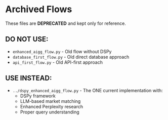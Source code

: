 # Archived Flows

These files are **DEPRECATED** and kept only for reference.

## DO NOT USE:
- `enhanced_aigg_flow.py` - Old flow without DSPy
- `database_first_flow.py` - Old direct database approach
- `api_first_flow.py` - Old API-first approach

## USE INSTEAD:
- `../dspy_enhanced_aigg_flow.py` - The ONE current implementation with:
  - DSPy framework
  - LLM-based market matching
  - Enhanced Perplexity research
  - Proper query understanding